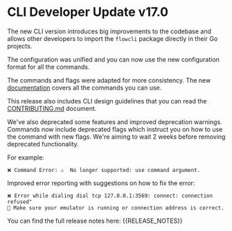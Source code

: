 # CLI Developer Update v17.0

The new CLI version introduces big improvements to the codebase and allows 
other developers to import the `flowcli` package directly in their Go projects.

The configuration was unified and you can now use the new configuration format for all the commands.

The commands and flags were adapted for more consistency.
The new [documentation](https://docs.onflow.org/flow-cli/) covers all the commands you can use. 

This release also includes CLI design guidelines that you 
can read the [CONTRIBUTING.md](https://github.com/onflow/flow-cli/blob/master/CONTRIBUTING.md) document.

We've also deprecated some features and improved deprecation warnings. Commands now include deprecated flags which instruct you 
on how to use the command with new flags. We're aiming to wait 2 weeks before removing deprecated functionality.

For example:

```
❌ Command Error: ⚠️  No longer supported: use command argument.
```

Improved error reporting with suggestions on how to fix the error:

```
❌ Error while dialing dial tcp 127.0.0.1:3569: connect: connection refused" 
🙏 Make sure your emulator is running or connection address is correct.
```

You can find the full release notes here: {{RELEASE_NOTES}}
